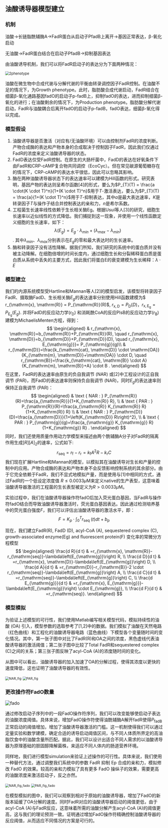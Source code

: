 ## **油酸诱导器模型建立**

### 机制

油酸→长链脂酰辅酶A→FadR蛋白从启动子PfadB上离开→基因正常表达，β-氧化启动

无油酸→FadR蛋白结合在启动子PfadB→抑制基因表达

由油酸诱导机制，我们可以将FadR启动子的表达分为下面两种情况：

<img src=".\figures\2phenotype.png" alt="2phenotype" style="zoom:80%;" />

油酸在微生物中合成代谢与分解代谢的平衡由转录调控因子FadR控制。在油酸不足的情况下，为Growth phenotype。此时，脂肪酸合成代谢启动，FadR结合在细菌β-氧化通路基因fadO的启动子p-fadB上，抑制fadO的表达，进而抑制细菌β-氧化的进行；在油酸剩余的情况下，为Production phenotype。脂肪酸分解代谢启动，FadR与油酸耦合后离开fadO的启动子p-fadB，fadO表达，细菌β-氧化得以完成。



### **模型假设**

1. 油酸诱导器是否激活（对应有/无油酸环境）可以由控制剂FadR的浓度判断。产物合成酶的表达和产物本身的合成取决于控制因子FadR，因此我们仅通过FadR的浓度来定义油酸诱导器的状态。
2. FadD表达仅受FadR控制。在原生的大肠杆菌中，FadD的表达在好氧条件下由FadR和CRP-cAMP复合物共同调控（EcoCyc）。但在常见碳源葡萄糖存在的情况下，CRP-cAMP的表达水平很低，因此可以忽略其影响。
3. 酶在两种油酸诱导器状态下的表达速率可以建模为Hill函数的形式。研究表明，基因产物的表达则呈希尔函数[4]的形式，要么为$P_{T}(T) = \frac{a \cdot(K \cdot T)^n}{1+(K \cdot  T)^n}$用于$T$-激活表达，要么为$P_{T}(T) = \frac{a}{1+(K \cdot  T)^n}$用于$T$-抑制表达，其中$a$是最大表达速率，$K$是转录因子$T$与操作子结合并控制表达的亲和力，$n$是希尔系数。
4. 工程菌生长速率线性依赖于生长相关酶Eg。根据Usui等人[3]的研究，细胞生长速率以近似线性的方式降低。我们捕捉到这一现象，并使用一个线性函数定义细胞的生长速率，如下：$$\lambda\left(E_g\right) = E_g \cdot \lambda_{min}  +  (\lambda_{max} - \lambda_{min})$$.  其中$\lambda_{min}$、$\lambda_{max}$分别表示在$E_g$的零和最大表达时的生长速率。
5. 酶和转录因子没有活性降解。据我们所知，我们研究的系统中的蛋白质并没有被主动降解。在细胞倍增的时间长度内，通过细胞生长和分裂稀释蛋白质是蛋白质从系统中丢失的主要方式，因此我们将蛋白E的衰变建模为生长稀释：$\lambda \cdot E$



### **模型建立**

我们的内源系统模型受Hartline和Mannan等人[2]的模型启发，该模型将转录因子FadR、摄取酶FadD、生长相关酶$E_g$的表达速率分别使用Hill函数建模为$ r_{\mathrm{x}, \mathrm{R}} = P_{\mathrm{R}}(R)$, $r_{\mathrm{x},  \mathrm{D}} = P_{\mathrm{D}}(D)$，$r_{\mathrm{x},  \mathrm{E_g}} = P_{\mathrm{E_g}}(E_g)$. 并将FadD的反应动力学$\left(r_{\mathrm{D}}\right)$  和消耗酰CoA的反应PlsB的反应动力学$\left(r_{\mathrm{B}}\right)$建模为MichaelisMenten方程，得到：
$$
\begin{aligned}
& r_{\mathrm{x}, \mathrm{R}}=b_{\mathrm{R}}+P_{\mathrm{R}}(R), 
\quad r_{\mathrm{x}, \mathrm{D}}=b_{\mathrm{D}}+P_{\mathrm{D}}(D), 
\quad r_{\mathrm{x}, E_{\mathrm{g}}}= P_{\mathrm{g}}(g)\\
& r_{\mathrm{D}}=\frac{k_{\mathrm{cat}, \mathrm{D}} \cdot \mathrm{OA}}{K_{\mathrm{m}, \mathrm{D}}+\mathrm{OA}} \cdot D, \quad r_{\mathrm{B}}=\frac{k_{\mathrm{cat}, \mathrm{B}} \cdot A}{K_{\mathrm{m}, \mathrm{B}}+A} \cdot B .
\end{aligned}
$$
在这里，FadR的表达速率由原生的负自我调节 (NAR) 或[2]中工程设计的正自我调节 (PAR)，而FadD的表达速率则保持负自我调节 (NAR)，同时$E_g$的表达速率则保持正自我调节 (PAR)：
$$
\begin{aligned}
& \text { NAR : } P_{\mathrm{R}}(R)=\frac{a_{\mathrm{R}}}{1+K_{\mathrm{R}} R}, \\
& \text { PAR : } P_{\mathrm{R}}(R)=\frac{a_{\mathrm{R}} K_{\mathrm{R}} R}{1+K_{\mathrm{R}} R} \\
& \text { NAR : } P_{\mathrm{D}}(D)=\frac{a_{\mathrm{D}}}{1+\left(K_{\mathrm{D}} R\right)^2}, \\
& \text { PAR : } P_{\mathrm{g}}(g)=\frac{a_{\mathrm{g}} K_{\mathrm{g}} R}{1+K_{\mathrm{g}} R} .
\end{aligned}
$$
同时，我们还使用质量作用动力学模型来描述由两个酰辅酶A分子对FadR的隔离作用生成$[R][A]_2$的速率，公式如下:
$$
r_{\mathrm{seq}}=r_{\mathrm{f}}-r_{\mathrm{r}}=k_{\mathrm{f}} A^2 R-k_{\mathrm{r}} C
$$
我们现在扩展Hartline和Mannan的模型，以模拟其在油酸诱导对生长和产量的控制中的应用。产物合成酶的表达和产物本身不会反馈影响控制系统的其余部分。由于它完全依赖于FadR，我们不显式地模拟产量，而是使用与[1]中相同的方式，通过FadR的一个低设定浓度值 $R \leq 0.0033 \mu \mathrm{M}$来定义native的生产表型，这意味着油酸诱导器激活的工程菌的生长表型被定义为$R>0.0033 \mu \mathrm{M}$。

实验过程中，我们在油酸诱导器操作符fadO后加入荧光蛋白基因，当FadR与操作符fadO结合而导致油酸诱导器激活时，荧光蛋白基因表达。因此通过检测培养基中的荧光蛋白强度$F$，我们可以评估出油酸诱导器的激活水平，即：
$$
F = K_p \cdot \int_0^T r_{\text {seq }}\left(t\right) d t+ b_p
$$


现在，我们建立FadR(R), FadD (D), acyl-CoA (A), sequestered complex (C), growth-associated enzyme(Eg) and  fluorescent protein(F) 变化率的常微分方程模型
$$
\begin{aligned}
\frac{d R}{d t} & =r_{\mathrm{x}, \mathrm{R}}-r_{\mathrm{seq}}-\lambda\left(E_{\mathrm{g}}\right) R, \\
\frac{d D}{d t} & =r_{\mathrm{x}, \mathrm{D}}-\lambda\left(E_{\mathrm{g}}\right) D, \\
\frac{d A}{d t} & =r_{\mathrm{D}}-r_{\mathrm{B}}-2 \cdot r_{\mathrm{seq}}-\lambda\left(E_{\mathrm{g}}\right) A, \\
\frac{d C}{d t} & =r_{\mathrm{seq}}-\lambda\left(E_{\mathrm{g}}\right) C, \\
\frac{d E_{\mathrm{g}}}{d t} & =r_{\mathrm{x}, E_{\mathrm{g}}}-\lambda\left(E_{\mathrm{g}}\right) \cdot E_{\mathrm{g}}, \\
\frac{d F}{d t} & =r_{\mathrm{seq}}.
\end{aligned}
$$

### 模型模拟

为验证上述模型的可行性，我们使用Matlab编写相关模型代码，模拟持续性的油酸 (OA) 引入，模型参数的选取参考了[1,2]中的数据。我们模拟了油酸在天然电路（红色曲线）和工程化的油酸诱导器电路（蓝色曲线）下模型各个变量随时间的变化情况。其中，第一张子图中对比了FadR(R)和OA之间的浓度，黑色虚线代表油酸诱导器的激活阈值；第二张子图中比较了Total FadR和sequestered complex (C)之间的关系；第三张子图反映了acyl-CoA (A)的浓度随时间的变化。

从图中可以看出，油酸诱导器的加入加速了OA的分解过程，使得其浓度以更快的速度降低，这也证明了油酸诱导器的有效性。



<img src=".\figures\NAR_fig.png" alt="NAR_fig" style="zoom:75%;" />



<img src=".\figures\PAR_fig.png" alt="PAR_fig" style="zoom:75%;" />



### 更改操作符FadO数量

![fado](.\figures\fado.png)

通过修改启动子序列中的一段FadO操作符序列，我们可以改变能够使启动子表达的油酸浓度阈值。具体来说，增加FadO操作符使得油酰辅酶A解开fadR使得$P_{\mathrm{fadB}}$正常启动的阈值增加，增加了油酸诱导器激活的门槛。这一机制使得我们可以通过定量实验和数学建模，确定合适的诱导启动阈值区间，与不同人体质所界定的高油脂饮食中的油酸含量所匹配。据此，我们可以设计出适合不同人需求的以油酸诱导器为原理基础的胆固醇降解菌株，来适应不同人体内的肠道营养环境。

同样地，我们进行模型simulation来验证上述操作的可行性。具体来说，我们使用一种替代方法，通过调整我们系统中的参数 FadR 抑制 Ep  合成的亲和力，模拟修改 FadO 的效果。较高的亲和力模拟了具有更多 FadO  操纵子的效果，需要更高的油酸浓度来激活启动子，反之亦然。

<img src=".\figures\NAR_fig_fado.png" alt="NAR_fig_fado" style="zoom:75%;" />

<img src=".\figures\PAR_fig_fado.png" alt="PAR_fig_fado" style="zoom:75%;" />

在模型模拟的图中，我们可以观察到相对于原始的油酸诱导器，增加了FadO的新版本延缓了OA分解的速度。同时FadR对应的油酸诱导器启动的阈值更低，由于acyl-CoA (A)与FadR反应，这意味着所需的油酸分解产生acyl-CoA (A)的阈值更高，这与我们的理论预测一致。证明通过增加FadO操作符精确控制油酸诱导器的反应阈值，从而适应不同情况的方案是可行的。

